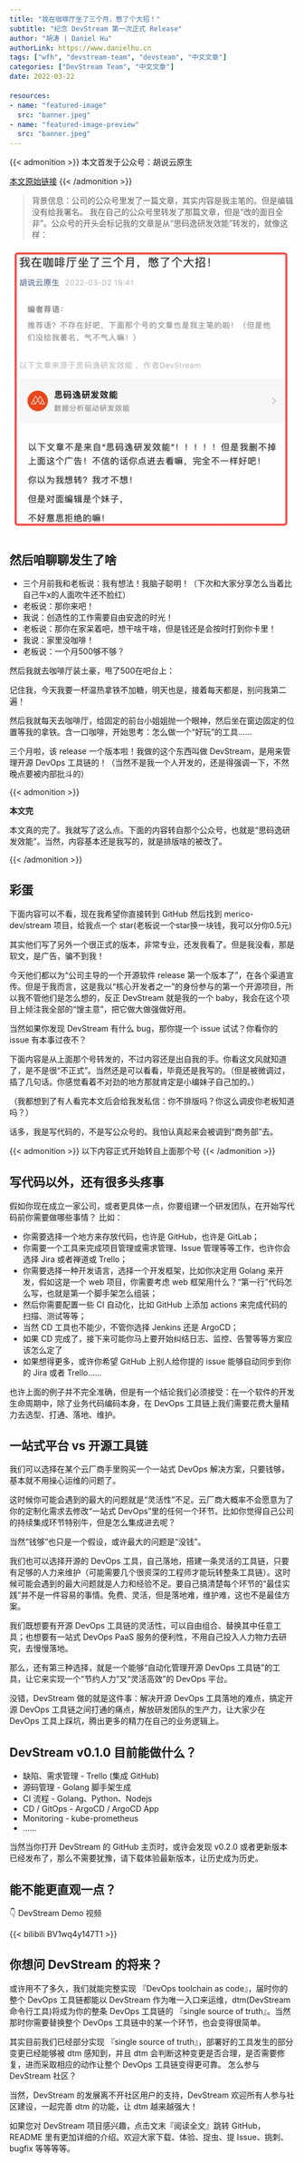 ```yaml
---
title: "我在咖啡厅坐了三个月，憋了个大招！"
subtitle: "纪念 DevStream 第一次正式 Release"
author: "胡涛 | Daniel Hu"
authorLink: https://www.danielhu.cn
tags: ["wfh", "devstream-team", "devsteam", "中文文章"]
categories: ["DevStream Team", "中文文章"]
date: 2022-03-22

resources:
- name: "featured-image"
  src: "banner.jpeg"
- name: "featured-image-preview"
  src: "banner.jpeg"
---
```


{{< admonition >}}
本文首发于公众号：胡说云原生

[本文原始链接](https://mp.weixin.qq.com/s?__biz=MzIxNDgwNjQ0Mg==&mid=2247484176&idx=1&sn=b7792731cfe6080c68062e00b17892c1&chksm=97a0b9d5a0d730c357c41f99e34ec9b07a9329d5ef8d9620f5f67b95656d90bb5084616a0a79&token=664063406&lang=zh_CN#rd)
{{< /admonition >}}

> 背景信息：公司的公众号里发了一篇文章，其实内容是我主笔的。但是编辑没有给我署名。
> 我在自己的公众号里转发了那篇文章，但是“改的面目全非”。公众号的开头会标记我的文章是从“思码逸研发效能”转发的，就像这样：

![image](a.png)

## 然后咱聊聊发生了啥

- 三个月前我和老板说：我有想法！我脑子聪明！（下次和大家分享怎么当着比自己牛x的人面吹牛还不脸红）
- 老板说：那你来吧！
- 我说：创造性的工作需要自由安逸的时光！
- 老板说：那你在家呆着吧，想干啥干啥，但是钱还是会按时打到你卡里！
- 我说：家里没咖啡！
- 老板说：一个月500够不够？

然后我就去咖啡厅装土豪，甩了500在吧台上：

记住我，今天我要一杯温热拿铁不加糖，明天也是，接着每天都是，别问我第二遍！

然后我就每天去咖啡厅，给固定的前台小姐姐抛一个眼神，然后坐在窗边固定的位置等我的拿铁。含一口咖啡，开始思考：怎么做一个“好玩”的工具……

三个月啦，该 release 一个版本啦！我做的这个东西叫做 DevStream，是用来管理开源 DevOps 工具链的！（当然不是我一个人开发的，还是得强调一下，不然晚点要被内部批斗的）

{{< admonition >}}

**本文完**

本文真的完了。我就写了这么点。下面的内容转自那个公众号，也就是“思码逸研发效能”。当然，内容基本还是我写的，就是排版啥的被改了。

{{< /admonition >}}

## 彩蛋

下面内容可以不看，现在我希望你直接转到 GitHub 然后找到 merico-dev/stream 项目，给我点一个 star(老板说一个star换一块钱，我可以分你0.5元)

其实他们写了另外一个很正式的版本，非常专业，还发我看了。但是我没看，那是软文，是广告，骗不到我！

今天他们都以为“公司主导的一个开源软件 release 第一个版本了”，在各个渠道宣传。但是于我而言，这是我以“核心开发者之一”的身份参与的第一个开源项目，所以我不管他们是怎么想的，反正 DevStream 就是我的一个 baby，我会在这个项目上倾注我全部的“馊主意”，把它做大做强做好用。

当然如果你发现 DevStream 有什么 bug，那你提一个 issue 试试？你看你的 issue 有本事过夜不？

下面内容是从上面那个号转发的，不过内容还是出自我的手。你看这文风就知道了，是不是很“不正式”。当然还是可以看看，毕竟还是我写的。（但是被微调过，插了几句话。你感觉看着不对劲的地方那就肯定是小编妹子自己加的。）

（我都想到了有人看完本文后会给我发私信：你不排版吗？你这么调皮你老板知道吗？）

话多，我是写代码的，不是写公众号的。我怕认真起来会被调到“商务部”去。


{{< admonition >}}
以下内容正式开始转自上面那个号
{{< /admonition >}}


## 写代码以外，还有很多头疼事

假如你现在成立一家公司，或者更具体一点，你要组建一个研发团队，在开始写代码前你需要做哪些事情？
比如：
- 你需要选择一个地方来存放代码，也许是 GitHub，也许是 GitLab；
- 你需要一个工具来完成项目管理或需求管理、Issue 管理等等工作，也许你会选择 Jira 或者禅道或 Trello；
- 你需要选择一种开发语言，选择一个开发框架，比如你决定用 Golang 来开发，假如这是一个 web 项目，你需要考虑 web 框架用什么？“第一行”代码怎么写，也就是第一个脚手架怎么组装；
- 然后你需要配置一些 CI 自动化，比如 GitHub 上添加 actions 来完成代码的扫描、测试等等；
- 当然 CD 工具也不能少，不管你选择 Jenkins 还是 ArgoCD；
- 如果 CD 完成了，接下来可能你马上要开始纠结日志、监控、告警等等方案应该怎么定了
- 如果想得更多，或许你希望 GitHub 上别人给你提的 issue 能够自动同步到你的 Jira 或者 Trello……

也许上面的例子并不完全准确，但是有一个结论我们必须接受：在一个软件的开发生命周期中，除了业务代码编码本身，在 DevOps 工具链上我们需要花费大量精力去选型、打通、落地、维护。

## 一站式平台 vs 开源工具链

我们可以选择在某个云厂商手里购买一个一站式 DevOps 解决方案，只要钱够，基本就不用操心运维的问题了。

这时候你可能会遇到的最大的问题就是“灵活性”不足。云厂商大概率不会愿意为了你的定制化需求去修改“一站式 DevOps”里的任何一个环节。比如你觉得自己公司的持续集成环节特别牛，但是怎么集成进去呢？

当然“钱够”也只是一个假设，或许最大的问题是“没钱”。

我们也可以选择开源的 DevOps 工具，自己落地，搭建一条灵活的工具链，只要有足够的人力来维护（可能需要几个很资深的工程师才能玩转整条工具链）。这时候可能会遇到的最大问题就是人力和经验不足。要自己搞清楚每个环节的“最佳实践”并不是一件容易的事情。免费、灵活，但是落地难，维护难，这也不是最佳方案。

我们既想要有开源 DevOps 工具链的灵活性，可以自由组合、替换其中任意工具；也想要有一站式 DevOps PaaS 服务的便利性，不用自己投入人力物力去研究，去慢慢落地。

那么，还有第三种选择，就是一个能够“自动化管理开源 DevOps 工具链”的工具，让它来实现一个“节约人力”又“灵活高效”的 DevOps 平台。

没错，DevStream 做的就是这件事：解决开源 DevOps 工具落地的难点，搞定开源 DevOps 工具链之间打通的痛点，解放研发团队的生产力，让大家少在 DevOps 工具上踩坑，腾出更多的精力在自己的业务逻辑上。

## DevStream v0.1.0 目前能做什么？

- 缺陷、需求管理 - Trello (集成 GitHub)
- 源码管理 - Golang 脚手架生成
- CI 流程 - Golang、Python、Nodejs
- CD / GitOps - ArgoCD / ArgoCD App
- Monitoring - kube-prometheus
- ……

当然当你打开 DevStream 的 GitHub 主页时，或许会发现 v0.2.0 或者更新版本已经发布了，那么不需要犹豫，请下载体验最新版本，让历史成为历史。

## 能不能更直观一点？

👇 DevStream Demo 视频

{{< bilibili BV1wq4y147T1 >}}


## 你想问 DevStream 的将来？

或许用不了多久，我们就能完整实现 『DevOps toolchain as code』，届时你的整个 DevOps 工具链都能以 DevStream 作为唯一入口来运维，dtm(DevStream 命令行工具)将成为你的整条 DevOps 工具链的 『single source of truth』。当然那时你需要替换整个 DevOps 工具链中的某一个环节，也会变得很简单。

其实目前我们已经部分实现 『single source of truth』，部署好的工具发生的部分变更已经能够被 dtm 感知到，并且 dtm 会判断这种变更是否合理，是否需要修复，进而采取相应的动作让整个 DevOps 工具链变得更可靠。
怎么参与 DevStream 社区？

当然，DevStream 的发展离不开社区用户的支持，DevStream 欢迎所有人参与社区建设，一起完善 dtm 的功能，让 dtm 越来越强大！

如果您对 DevStream 项目感兴趣，点击文末『阅读全文』跳转 GitHub， README 里有更加详细的介绍。欢迎大家下载、体验、捉虫、提 Issue、挑刺、bugfix 等等等等。
